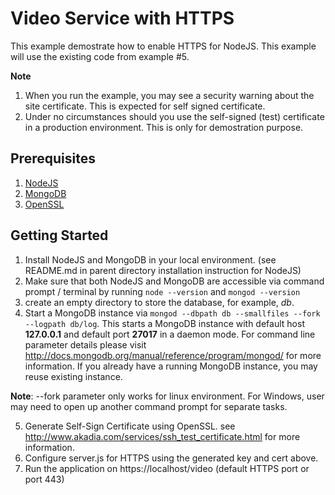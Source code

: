 Video Service with HTTPS
=========================================
This example demostrate how to enable HTTPS for NodeJS. This example will use the existing code from example #5.

**Note**

1. When you run the example, you may see a security warning about the site certificate. This is expected for self signed certificate.
2. Under no circumstances should you use the self-signed (test) certificate in a production environment. This is only for demostration purpose.

Prerequisites
-------------
1. [NodeJS](http://nodejs.org)
2. [MongoDB](https://www.mongodb.org)
3. [OpenSSL](https://www.openssl.org/)

Getting Started
---------------
1. Install NodeJS and MongoDB in your local environment. (see README.md in parent directory installation instruction for NodeJS)
2. Make sure that both NodeJS and MongoDB are accessible via command prompt / terminal by running `node --version` and `mongod --version`
3. create an empty directory to store the database, for example, *db*.
4. Start a MongoDB instance via `mongod --dbpath db --smallfiles --fork --logpath db/log`. 
This starts a MongoDB instance with default host **127.0.0.1** and default port **27017** in a daemon mode. 
For command line parameter details please visit http://docs.mongodb.org/manual/reference/program/mongod/ for more information. 
If you already have a running MongoDB instance, you may reuse existing instance.

**Note**: --fork parameter only works for linux environment. For Windows, user may need to open up another command prompt for separate tasks.

5. Generate Self-Sign Certificate using OpenSSL. see http://www.akadia.com/services/ssh_test_certificate.html for more information.
6. Configure server.js for HTTPS using the generated key and cert above.
7. Run the application on https://localhost/video (default HTTPS port or port 443)
